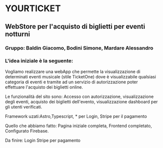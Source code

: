 # YOURTICKET #

## WebStore per l'acquisto di biglietti per eventi notturni ##
### Gruppo: Baldin Giacomo, Bodini Simone, Mardare Alessandro ###
### L'idea iniziale è la seguente: ###
Vogliamo realizzare una webApp che permette la visualizzazione di determinati eventi musicale (stile TicketOne) dove è visualizzabile qualsiasi categoria di eventi e tramite ad un servizio di autorizzazione poter effettuare l'acquisto dei biglietti online.

Le funzionalità del sito sono: Accesso con autorizzazione, visualizzazione degli eventi, acquisto dei biglietti dell'evento, visualizzazione dashboard per gli utenti verificati.

Framework uzati:Astro,Typescript, * per Login, Stripe per il pagamento

Quello che abbiamo fatto:
Pagina iniziale completa,
Frontend completato,
Configurato Firebase.

Da finire:
Login
Stripe per pagamento
